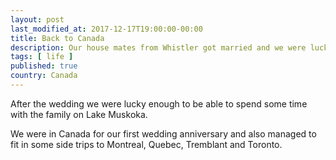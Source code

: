 ```yaml
---
layout: post
last_modified_at: 2017-12-17T19:00:00-00:00
title: Back to Canada
description: Our house mates from Whistler got married and we were lucky enough to be invited. 1st Wedding Anniversary
tags: [ life ]
published: true
country: Canada
---
```


After the wedding we were lucky enough to be able to spend some time with the family on Lake Muskoka. 

We were in Canada for our first wedding anniversary and also managed to fit in some side trips to Montreal, Quebec, Tremblant and Toronto.